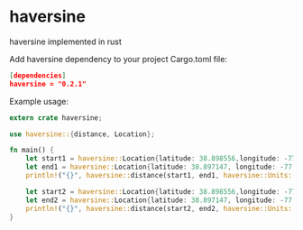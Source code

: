 # haversine
haversine implemented in rust

Add haversine dependency to your project Cargo.toml file:
```json
[dependencies]
haversine = "0.2.1"
```

Example usage:
```rust
extern crate haversine;

use haversine::{distance, Location};

fn main() {
    let start1 = haversine::Location{latitude: 38.898556,longitude: -77.037852};
    let end1 = haversine::Location{latitude: 38.897147, longitude: -77.043934};
    println!("{}", haversine::distance(start1, end1, haversine::Units::Miles));

    let start2 = haversine::Location{latitude: 38.898556,longitude: -77.037852};
    let end2 = haversine::Location{latitude: 38.897147, longitude: -77.043934};
    println!("{}", haversine::distance(start2, end2, haversine::Units::Kilometers));
}
```
